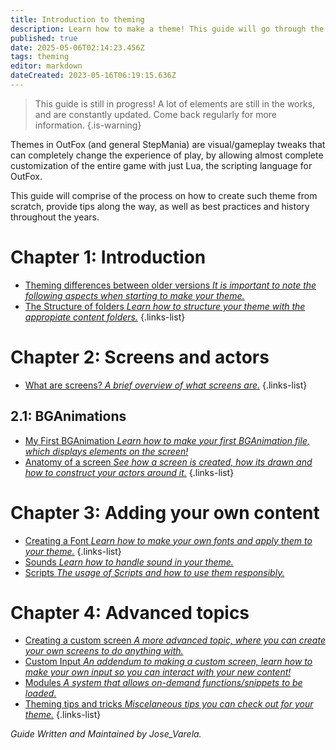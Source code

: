 ```yaml
---
title: Introduction to theming
description: Learn how to make a theme! This guide will go through the steps to make a basic theme from scratch, and teach you some tips along the way.
published: true
date: 2025-05-06T02:14:23.456Z
tags: theming
editor: markdown
dateCreated: 2023-05-16T06:19:15.636Z
---
```


> This guide is still in progress! A lot of elements are still in the works, and are constantly updated.
> Come back regularly for more information.
{.is-warning}

<!--, which are being written on the `theming` branch of this wiki.-->

Themes in OutFox (and general StepMania) are visual/gameplay tweaks that can completely change the experience of play, by allowing almost complete customization of the entire game with just Lua, the scripting language for OutFox.

This guide will comprise of the process on how to create such theme from scratch, provide tips along the way, as well as best practices and history throughout the years.

# Chapter 1: Introduction

- [Theming differences between older versions *It is important to note the following aspects when starting to make your theme.*](/en/dev/theming/Theming-0-Differences)
- [The Structure of folders *Learn how to structure your theme with the appropiate content folders.*](/en/dev/theming/Theming-1-Folders)
{.links-list}

# Chapter 2: Screens and actors

- [What are screens? *A brief overview of what screens are.*](/en/dev/theming/What-Are-Screens)
{.links-list}

## 2.1: BGAnimations

- [My First BGAnimation *Learn how to make your first BGAnimation file, which displays elements on the screen!*](/en/dev/theming/my-first-bga)
- [Anatomy of a screen *See how a screen is created, how its drawn and how to construct your actors around it.*](/en/dev/theming/Theming-3-Anatomy-Screen)
{.links-list}

# Chapter 3: Adding your own content
- [Creating a Font *Learn how to make your own fonts and apply them to your theme.*](/en/dev/theming/Theming-4-Creating-Font)
{.links-list}
- [Sounds *Learn how to handle sound in your theme.*](/en/dev/theming/Theming-Sounds)
- [Scripts *The usage of Scripts and how to use them responsibly.*](/en/dev/theming/Theming-Scripts)

# Chapter 4: Advanced topics

- [Creating a custom screen *A more advanced topic, where you can create your own screens to do anything with.*](/en/dev/theming/Theming-2-Screen-Creation)
- [Custom Input *An addendum to making a custom screen, learn how to make your own input so you can interact with your new content!*](/en/dev/theming/Theming-Custom-Input)
- [Modules *A system that allows on-demand functions/snippets to be loaded.*](/en/dev/theming/Theming-Modules)
- [Theming tips and tricks *Miscelaneous tips you can check out for your theme.*](/en/dev/theming/tips/_index)
{.links-list}

*Guide Written and Maintained by Jose_Varela.*